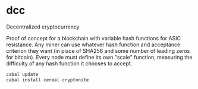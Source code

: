 # dcc
Decentralized cryptocurrency

Proof of concept for a blockchain with variable hash functions for ASIC resistance.  Any miner can use whatever hash function and acceptance criterion they want (in place of SHA256 and some number of leading zeros for bitcoin).  Every node must define its own "scale" function, measuring the difficulty of any hash function it chooses to accept.

```bash
cabal update
cabal install cereal cryptonite
```
